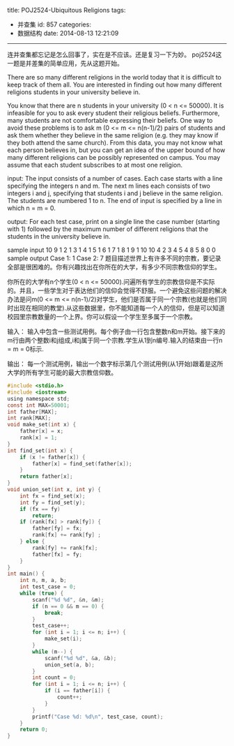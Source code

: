 title: POJ2524-Ubiquitous Religions
tags:
  - 并查集
id: 857
categories:
  - 数据结构
date: 2014-08-13 12:21:09
---

连并查集都忘记是怎么回事了，实在是不应该。还是复习一下为妙。
poj2524这一题是并差集的简单应用，先从这题开始。

There are so many different religions in the world today that it is difficult to keep track of them all. You are interested in finding out how many different religions students in your university believe in.

You know that there are n students in your university (0 < n <= 50000). It is infeasible for you to ask every student their religious beliefs. Furthermore, many students are not comfortable expressing their beliefs. One way to avoid these problems is to ask m (0 <= m <= n(n-1)/2) pairs of students and ask them whether they believe in the same religion (e.g. they may know if they both attend the same church). From this data, you may not know what each person believes in, but you can get an idea of the upper bound of how many different religions can be possibly represented on campus. You may assume that each student subscribes to at most one religion.

input:
The input consists of a number of cases. Each case starts with a line specifying the integers n and m. The next m lines each consists of two integers i and j, specifying that students i and j believe in the same religion. The students are numbered 1 to n. The end of input is specified by a line in which n = m = 0.

output:
For each test case, print on a single line the case number (starting with 1) followed by the maximum number of different religions that the students in the university believe in.

sample input
10 9
1 2
1 3
1 4
1 5
1 6
1 7
1 8
1 9
1 10
10 4
2 3
4 5
4 8
5 8
0 0
sample output
Case 1: 1
Case 2: 7
题目描述
​世界上有许多不同的宗教，要记录全部是很困难的。你有兴趣找出在你所在的大学，有多少不同宗教信仰的学生。

你所在的大学有n个学生(0 < n <= 50000).问遍所有学生的宗教信仰是不实际的。并且，一些学生对于表达他们的信仰会觉得不舒服。一个避免这些问题的解决办法是问m(0 <= m <= n(n-1)/2)对学生，他们是否属于同一个宗教(也就是他们同时出现在相同的教堂).从这些数据里，你不能知道每一个人的信仰，但是可以知道校园里宗教数量的一个上界。你可以假设一个学生至多属于一个宗教。

输入：
输入中包含一些测试用例。每个例子由一行包含整数n和m开始。接下来的m行由两个整数i和j组成,i和j属于同一个宗教.学生从1到n编号.输入的结束由一行n = m = 0标示.

输出：
每一个测试用例，输出一个数字标示第几个测试用例(从1开始)跟着是这所大学的所有学生可能的最大宗教信仰数。

``` c
#include <stdio.h>
#include <iostream>
using namespace std;
const int MAX=50001;
int father[MAX];
int rank[MAX];
void make_set(int x) {
    father[x] = x;
    rank[x] = 1;
}
int find_set(int x) {
    if (x != father[x]) {
        father[x] = find_set(father[x]);
    }
    return father[x];
}
void union_set(int x, int y) {
    int fx = find_set(x);
    int fy = find_set(y);
    if (fx == fy)
        return;
    if (rank[fx] > rank[fy]) {
        father[fy] = fx;
        rank[fx] += rank[fy] ;
    } else {
        rank[fy] += rank[fx];
        father[fx] = fy;
    }
}
int main() {
    int n, m, a, b;
    int test_case = 0;
    while (true) {
        scanf("%d %d", &n, &m);
        if (n == 0 && m == 0) {
            break;
        }
        test_case++;
        for (int i = 1; i <= n; i++) {
            make_set(i);
        }
        while (m--) {
            scanf("%d %d", &a, &b);
            union_set(a, b);
        }
        int count = 0;
        for (int i = 1; i <= n; i++) {
            if (i == father[i]) {
                count++;
            }
        }
        printf("Case %d: %d\n", test_case, count);
    }
    return 0;
}
```